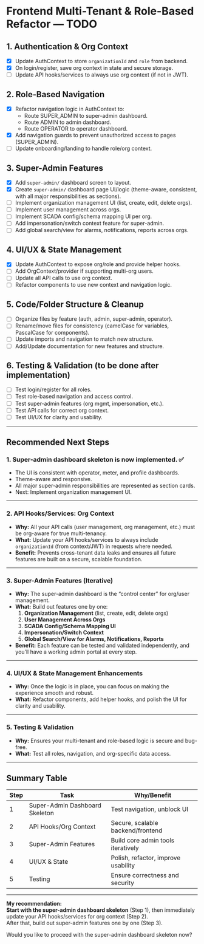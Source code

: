 # Frontend Multi-Tenant & Role-Based Refactor — TODO

## 1. Authentication & Org Context
- [x] Update AuthContext to store `organizationId` and `role` from backend.
- [x] On login/register, save org context in state and secure storage.
- [ ] Update API hooks/services to always use org context (if not in JWT).

## 2. Role-Based Navigation
- [x] Refactor navigation logic in AuthContext to:
    - Route SUPER_ADMIN to super-admin dashboard.
    - Route ADMIN to admin dashboard.
    - Route OPERATOR to operator dashboard.
- [x] Add navigation guards to prevent unauthorized access to pages (SUPER_ADMIN).
- [ ] Update onboarding/landing to handle role/org context.

## 3. Super-Admin Features
- [x] Add `super-admin/` dashboard screen to layout.
- [x] Create `super-admin/` dashboard page UI/logic (theme-aware, consistent, with all major responsibilities as sections).
- [ ] Implement organization management UI (list, create, edit, delete orgs).
- [ ] Implement user management across orgs.
- [ ] Implement SCADA config/schema mapping UI per org.
- [ ] Add impersonation/switch context feature for super-admin.
- [ ] Add global search/view for alarms, notifications, reports across orgs.

## 4. UI/UX & State Management
- [x] Update AuthContext to expose org/role and provide helper hooks.
- [ ] Add OrgContext/provider if supporting multi-org users.
- [ ] Update all API calls to use org context.
- [ ] Refactor components to use new context and navigation logic.

## 5. Code/Folder Structure & Cleanup
- [ ] Organize files by feature (auth, admin, super-admin, operator).
- [ ] Rename/move files for consistency (camelCase for variables, PascalCase for components).
- [ ] Update imports and navigation to match new structure.
- [ ] Add/Update documentation for new features and structure.

## 6. Testing & Validation (to be done after implementation)
- [ ] Test login/register for all roles.
- [ ] Test role-based navigation and access control.
- [ ] Test super-admin features (org mgmt, impersonation, etc.).
- [ ] Test API calls for correct org context.
- [ ] Test UI/UX for clarity and usability.

---

## **Recommended Next Steps**

### **1. Super-admin dashboard skeleton is now implemented. ✅**
- The UI is consistent with operator, meter, and profile dashboards.
- Theme-aware and responsive.
- All major super-admin responsibilities are represented as section cards.
- Next: Implement organization management UI.

---

### **2. API Hooks/Services: Org Context**
- **Why:** All your API calls (user management, org management, etc.) must be org-aware for true multi-tenancy.
- **What:** Update your API hooks/services to always include `organizationId` (from context/JWT) in requests where needed.
- **Benefit:** Prevents cross-tenant data leaks and ensures all future features are built on a secure, scalable foundation.

---

### **3. Super-Admin Features (Iterative)**
- **Why:** The super-admin dashboard is the “control center” for org/user management.
- **What:** Build out features one by one:
  1. **Organization Management** (list, create, edit, delete orgs)
  2. **User Management Across Orgs**
  3. **SCADA Config/Schema Mapping UI**
  4. **Impersonation/Switch Context**
  5. **Global Search/View for Alarms, Notifications, Reports**
- **Benefit:** Each feature can be tested and validated independently, and you’ll have a working admin portal at every step.

---

### **4. UI/UX & State Management Enhancements**
- **Why:** Once the logic is in place, you can focus on making the experience smooth and robust.
- **What:** Refactor components, add helper hooks, and polish the UI for clarity and usability.

---

### **5. Testing & Validation**
- **Why:** Ensures your multi-tenant and role-based logic is secure and bug-free.
- **What:** Test all roles, navigation, and org-specific data access.

---

## **Summary Table**

| Step | Task | Why/Benefit |
|------|------|-------------|
| 1 | Super-Admin Dashboard Skeleton | Test navigation, unblock UI |
| 2 | API Hooks/Org Context | Secure, scalable backend/frontend |
| 3 | Super-Admin Features | Build core admin tools iteratively |
| 4 | UI/UX & State | Polish, refactor, improve usability |
| 5 | Testing | Ensure correctness and security |

---

**My recommendation:**  
**Start with the super-admin dashboard skeleton** (Step 1), then immediately update your API hooks/services for org context (Step 2).  
After that, build out super-admin features one by one (Step 3).

Would you like to proceed with the super-admin dashboard skeleton now?